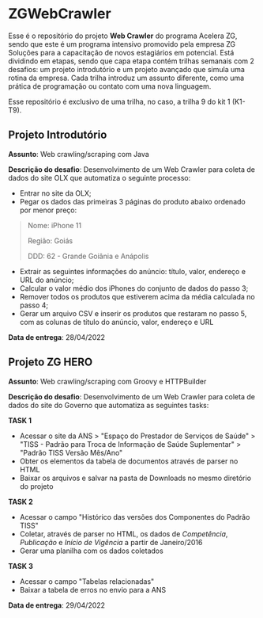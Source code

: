 # ZGWebCrawler

Esse é o repositório do projeto **Web Crawler** do programa Acelera ZG, sendo que este é um programa intensivo promovido pela empresa ZG Soluções para a capacitação de novos estagiários em potencial.
Está dividindo em etapas, sendo que capa etapa contém trilhas semanais com 2 desafios: um projeto introdutório e um projeto avançado que simula uma rotina da empresa. Cada trilha introduz um assunto diferente, como uma prática de programação ou contato com uma nova linguagem. 

Esse repositório é exclusivo de uma trilha, no caso, a trilha 9 do kit 1 (K1-T9).

## Projeto Introdutório

**Assunto**: Web crawling/scraping com Java

**Descrição do desafio**: Desenvolvimento de um Web Crawler para coleta de dados do site OLX que automatiza o seguinte processo: 
- Entrar no site da OLX;
- Pegar os dados das primeiras 3 páginas do produto abaixo ordenado por menor preço:
> Nome: iPhone 11
> 
> Região: Goiás
> 
> DDD: 62 - Grande Goiânia e Anápolis
- Extrair as seguintes informações do anúncio: título, valor, endereço e URL do anúncio;
- Calcular o valor médio dos iPhones do conjunto de dados do passo 3;
- Remover todos os produtos que estiverem acima da média calculada no passo 4;
- Gerar um arquivo CSV e inserir os produtos que restaram no passo 5, com as colunas de título do anúncio, valor, endereço e URL

**Data de entrega**: 28/04/2022

## Projeto ZG HERO

**Assunto**: Web crawling/scraping com Groovy e HTTPBuilder 

**Descrição do desafio**: Desenvolvimento de um Web Crawler para coleta de dados do site do Governo que automatiza as seguintes tasks: 

**TASK 1**
- Acessar o site da ANS > "Espaço do Prestador de Serviços de Saúde" > "TISS - Padrão para Troca de Informação de Saúde Suplementar" > "Padrão TISS Versão Mês/Ano"
- Obter os elementos da tabela de documentos através de parser no HTML
- Baixar os arquivos e salvar na pasta de Downloads no mesmo diretório do projeto

**TASK 2**
- Acessar o campo "Histórico das versões dos Componentes do Padrão TISS"
- Coletar, através de parser no HTML, os dados de *Competência*, *Publicação* e *Início de Vigência* a partir de Janeiro/2016
- Gerar uma planilha com os dados coletados

**TASK 3**
- Acessar o campo "Tabelas relacionadas"
- Baixar a tabela de erros no envio para a ANS

**Data de entrega**: 29/04/2022

